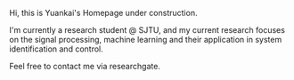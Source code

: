 Hi, this is Yuankai's Homepage under construction.

I'm currently a research student @ SJTU, and my current research focuses on the signal processing, machine learning and their application in system identification and control.

Feel free to contact me via researchgate.
